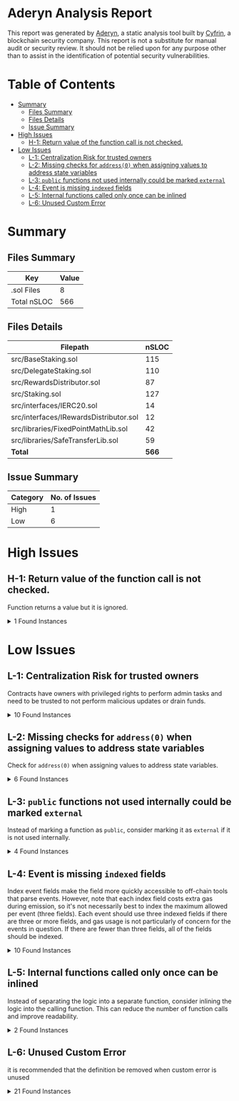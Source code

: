 # Aderyn Analysis Report

This report was generated by [Aderyn](https://github.com/Cyfrin/aderyn), a static analysis tool built by [Cyfrin](https://cyfrin.io), a blockchain security company. This report is not a substitute for manual audit or security review. It should not be relied upon for any purpose other than to assist in the identification of potential security vulnerabilities.

# Table of Contents

-   [Summary](#summary)
    -   [Files Summary](#files-summary)
    -   [Files Details](#files-details)
    -   [Issue Summary](#issue-summary)
-   [High Issues](#high-issues)
    -   [H-1: Return value of the function call is not checked.](#h-1-return-value-of-the-function-call-is-not-checked)
-   [Low Issues](#low-issues)
    -   [L-1: Centralization Risk for trusted owners](#l-1-centralization-risk-for-trusted-owners)
    -   [L-2: Missing checks for `address(0)` when assigning values to address state variables](#l-2-missing-checks-for-address0-when-assigning-values-to-address-state-variables)
    -   [L-3: `public` functions not used internally could be marked `external`](#l-3-public-functions-not-used-internally-could-be-marked-external)
    -   [L-4: Event is missing `indexed` fields](#l-4-event-is-missing-indexed-fields)
    -   [L-5: Internal functions called only once can be inlined](#l-5-internal-functions-called-only-once-can-be-inlined)
    -   [L-6: Unused Custom Error](#l-6-unused-custom-error)

# Summary

## Files Summary

| Key         | Value |
| ----------- | ----- |
| .sol Files  | 8     |
| Total nSLOC | 566   |

## Files Details

| Filepath                               | nSLOC   |
| -------------------------------------- | ------- |
| src/BaseStaking.sol                    | 115     |
| src/DelegateStaking.sol                | 110     |
| src/RewardsDistributor.sol             | 87      |
| src/Staking.sol                        | 127     |
| src/interfaces/IERC20.sol              | 14      |
| src/interfaces/IRewardsDistributor.sol | 12      |
| src/libraries/FixedPointMathLib.sol    | 42      |
| src/libraries/SafeTransferLib.sol      | 59      |
| **Total**                              | **566** |

## Issue Summary

| Category | No. of Issues |
| -------- | ------------- |
| High     | 1             |
| Low      | 6             |

# High Issues

## H-1: Return value of the function call is not checked.

Function returns a value but it is ignored.

<details><summary>1 Found Instances</summary>

-   Found in src/BaseStaking.sol [Line: 91](src/BaseStaking.sol#L91)

    ```solidity
            rewardsDistributor.collectRewards();
    ```

</details>

# Low Issues

## L-1: Centralization Risk for trusted owners

Contracts have owners with privileged rights to perform admin tasks and need to be trusted to not perform malicious updates or drain funds.

<details><summary>10 Found Instances</summary>

-   Found in src/BaseStaking.sol [Line: 142](src/BaseStaking.sol#L142)

    ```solidity
        ) external onlyOwner {
    ```

-   Found in src/BaseStaking.sol [Line: 150](src/BaseStaking.sol#L150)

    ```solidity
        function setLockPeriod(uint256 _lockPeriod) external onlyOwner {
    ```

-   Found in src/DelegateStaking.sol [Line: 252](src/DelegateStaking.sol#L252)

    ```solidity
        function setStakingContract(address _stakingContract) external onlyOwner {
    ```

-   Found in src/RewardsDistributor.sol [Line: 9](src/RewardsDistributor.sol#L9)

    ```solidity
    contract RewardsDistributor is Ownable, IRewardsDistributor {
    ```

-   Found in src/RewardsDistributor.sol [Line: 145](src/RewardsDistributor.sol#L145)

    ```solidity
        ) external override onlyOwner {
    ```

-   Found in src/RewardsDistributor.sol [Line: 162](src/RewardsDistributor.sol#L162)

    ```solidity
        function removeRewardConfiguration(address receiver) external onlyOwner {
    ```

-   Found in src/RewardsDistributor.sol [Line: 174](src/RewardsDistributor.sol#L174)

    ```solidity
        ) public override onlyOwner {
    ```

-   Found in src/RewardsDistributor.sol [Line: 180](src/RewardsDistributor.sol#L180)

    ```solidity
        function setRewardToken(address _rewardToken) external onlyOwner {
    ```

-   Found in src/Staking.sol [Line: 274](src/Staking.sol#L274)

    ```solidity
        function setMinStake(uint256 _minStake) external onlyOwner {
    ```

-   Found in src/Staking.sol [Line: 284](src/Staking.sol#L284)

    ```solidity
        function setKeyper(address keyper, bool isKeyper) external onlyOwner {
    ```

</details>

## L-2: Missing checks for `address(0)` when assigning values to address state variables

Check for `address(0)` when assigning values to address state variables.

<details><summary>6 Found Instances</summary>

-   Found in src/DelegateStaking.sol [Line: 138](src/DelegateStaking.sol#L138)

    ```solidity
            stakingToken = IERC20(_stakingToken);
    ```

-   Found in src/DelegateStaking.sol [Line: 139](src/DelegateStaking.sol#L139)

    ```solidity
            rewardsDistributor = IRewardsDistributor(_rewardsDistributor);
    ```

-   Found in src/DelegateStaking.sol [Line: 140](src/DelegateStaking.sol#L140)

    ```solidity
            staking = IStaking(_stakingContract);
    ```

-   Found in src/RewardsDistributor.sol [Line: 73](src/RewardsDistributor.sol#L73)

    ```solidity
            rewardToken = IERC20(_rewardToken);
    ```

-   Found in src/Staking.sol [Line: 134](src/Staking.sol#L134)

    ```solidity
            stakingToken = IERC20(_stakingToken);
    ```

-   Found in src/Staking.sol [Line: 135](src/Staking.sol#L135)

    ```solidity
            rewardsDistributor = IRewardsDistributor(_rewardsDistributor);
    ```

</details>

## L-3: `public` functions not used internally could be marked `external`

Instead of marking a function as `public`, consider marking it as `external` if it is not used internally.

<details><summary>4 Found Instances</summary>

-   Found in src/DelegateStaking.sol [Line: 126](src/DelegateStaking.sol#L126)

    ```solidity
        function initialize(
    ```

-   Found in src/DelegateStaking.sol [Line: 269](src/DelegateStaking.sol#L269)

    ```solidity
        function maxWithdraw(
    ```

-   Found in src/Staking.sol [Line: 122](src/Staking.sol#L122)

    ```solidity
        function initialize(
    ```

-   Found in src/Staking.sol [Line: 299](src/Staking.sol#L299)

    ```solidity
        function maxWithdraw(
    ```

</details>

## L-4: Event is missing `indexed` fields

Index event fields make the field more quickly accessible to off-chain tools that parse events. However, note that each index field costs extra gas during emission, so it's not necessarily best to index the maximum allowed per event (three fields). Each event should use three indexed fields if there are three or more fields, and gas usage is not particularly of concern for the events in question. If there are fewer than three fields, all of the fields should be indexed.

<details><summary>10 Found Instances</summary>

-   Found in src/BaseStaking.sol [Line: 58](src/BaseStaking.sol#L58)

    ```solidity
    event RewardsClaimed(address indexed user, uint256 rewards);
    ```

-   Found in src/DelegateStaking.sol [Line: 83](src/DelegateStaking.sol#L83)

    ```solidity
        event Staked(
    ```

-   Found in src/DelegateStaking.sol [Line: 91](src/DelegateStaking.sol#L91)

    ```solidity
    event Unstaked(address indexed user, uint256 amount, uint256 shares);
    ```

-   Found in src/RewardsDistributor.sol [Line: 43](src/RewardsDistributor.sol#L43)

    ```solidity
        event RewardConfigurationSet(
    ```

-   Found in src/RewardsDistributor.sol [Line: 48](src/RewardsDistributor.sol#L48)

    ```solidity
    event RewardCollected(address indexed receiver, uint256 reward);
    ```

-   Found in src/Staking.sol [Line: 78](src/Staking.sol#L78)

    ```solidity
    event Staked(address indexed user, uint256 amount, uint256 lockPeriod);
    ```

-   Found in src/Staking.sol [Line: 81](src/Staking.sol#L81)

    ```solidity
    event Unstaked(address indexed user, uint256 amount, uint256 shares);
    ```

-   Found in src/Staking.sol [Line: 84](src/Staking.sol#L84)

    ```solidity
    event KeyperSet(address indexed keyper, bool isKeyper);
    ```

-   Found in src/interfaces/IERC20.sol [Line: 15](src/interfaces/IERC20.sol#L15)

    ```solidity
    event Transfer(address indexed from, address indexed to, uint256 value);
    ```

-   Found in src/interfaces/IERC20.sol [Line: 21](src/interfaces/IERC20.sol#L21)

    ```solidity
        event Approval(
    ```

</details>

## L-5: Internal functions called only once can be inlined

Instead of separating the logic into a separate function, consider inlining the logic into the calling function. This can reduce the number of function calls and improve readability.

<details><summary>2 Found Instances</summary>

-   Found in src/libraries/FixedPointMathLib.sol [Line: 28](src/libraries/FixedPointMathLib.sol#L28)

    ```solidity
        function mulDivDown(
    ```

-   Found in src/libraries/FixedPointMathLib.sol [Line: 47](src/libraries/FixedPointMathLib.sol#L47)

    ```solidity
        function mulDivUp(
    ```

</details>

## L-6: Unused Custom Error

it is recommended that the definition be removed when custom error is unused

<details><summary>21 Found Instances</summary>

-   Found in src/BaseStaking.sol [Line: 69](src/BaseStaking.sol#L69)

    ```solidity
    error WithdrawAmountTooHigh();
    ```

-   Found in src/BaseStaking.sol [Line: 76](src/BaseStaking.sol#L76)

    ```solidity
    error NoRewardsToClaim();
    ```

-   Found in src/BaseStaking.sol [Line: 79](src/BaseStaking.sol#L79)

    ```solidity
    error AddressZero();
    ```

-   Found in src/BaseStaking.sol [Line: 82](src/BaseStaking.sol#L82)

    ```solidity
    error SharesMustBeGreaterThanZero();
    ```

-   Found in src/DelegateStaking.sol [Line: 101](src/DelegateStaking.sol#L101)

    ```solidity
    error UserHasNoShares();
    ```

-   Found in src/DelegateStaking.sol [Line: 104](src/DelegateStaking.sol#L104)

    ```solidity
    error ZeroAmount();
    ```

-   Found in src/DelegateStaking.sol [Line: 108](src/DelegateStaking.sol#L108)

    ```solidity
    error StakeDoesNotBelongToUser();
    ```

-   Found in src/DelegateStaking.sol [Line: 111](src/DelegateStaking.sol#L111)

    ```solidity
    error StakeDoesNotExist();
    ```

-   Found in src/DelegateStaking.sol [Line: 114](src/DelegateStaking.sol#L114)

    ```solidity
    error StakeIsStillLocked();
    ```

-   Found in src/DelegateStaking.sol [Line: 117](src/DelegateStaking.sol#L117)

    ```solidity
    error AddressIsNotAKeyper();
    ```

-   Found in src/RewardsDistributor.sol [Line: 57](src/RewardsDistributor.sol#L57)

    ```solidity
    error ZeroAddress();
    ```

-   Found in src/RewardsDistributor.sol [Line: 60](src/RewardsDistributor.sol#L60)

    ```solidity
    error EmissionRateZero();
    ```

-   Found in src/RewardsDistributor.sol [Line: 63](src/RewardsDistributor.sol#L63)

    ```solidity
    error NotEnoughFunds();
    ```

-   Found in src/RewardsDistributor.sol [Line: 66](src/RewardsDistributor.sol#L66)

    ```solidity
    error TimeDeltaZero();
    ```

-   Found in src/Staking.sol [Line: 93](src/Staking.sol#L93)

    ```solidity
    error UserHasNoShares();
    ```

-   Found in src/Staking.sol [Line: 96](src/Staking.sol#L96)

    ```solidity
    error OnlyKeyper();
    ```

-   Found in src/Staking.sol [Line: 100](src/Staking.sol#L100)

    ```solidity
    error FirstStakeLessThanMinStake();
    ```

-   Found in src/Staking.sol [Line: 103](src/Staking.sol#L103)

    ```solidity
    error ZeroAmount();
    ```

-   Found in src/Staking.sol [Line: 107](src/Staking.sol#L107)

    ```solidity
    error StakeDoesNotBelongToUser();
    ```

-   Found in src/Staking.sol [Line: 110](src/Staking.sol#L110)

    ```solidity
    error StakeDoesNotExist();
    ```

-   Found in src/Staking.sol [Line: 113](src/Staking.sol#L113)

    ```solidity
    error StakeIsStillLocked();
    ```

</details>
